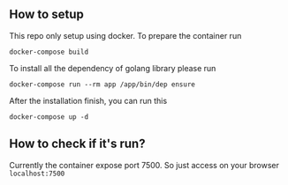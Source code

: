 ## How to setup

This repo only setup using docker. To prepare the container run

```
docker-compose build
```

To install all the dependency of golang library please run

```
docker-compose run --rm app /app/bin/dep ensure
```

After the installation finish, you can run this

```
docker-compose up -d
```

## How to check if it's run?

Currently the container expose port 7500. So just access on your browser `localhost:7500`
